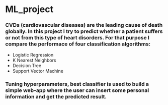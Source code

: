# ML_project

### CVDs (cardiovascular diseases) are the leading cause of death globally. In this project I try to predict whether a patient suffers or not from this type of heart disorders. For that purpose I compare the performace of four classification algorithms:
- Logistic Regression
- K Nearest Neighbors
- Decision Tree 
- Support Vector Machine
### Tuning hyperparameters, best classifier is used to build a simple web-app where the user can insert some personal information and get the predicted result.


